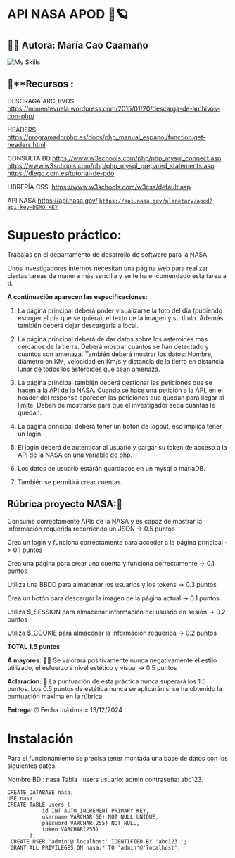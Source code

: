 # API NASA  APOD 📸🪐

## 🧙‍♀️ **Autora:** María Cao Caamaño 

![My Skills](https://skillicons.dev/icons?i=html,css,js,php)

## 🔮**Recursos :
DESCRAGA ARCHIVOS: https://mimentevuela.wordpress.com/2015/01/20/descarga-de-archivos-con-php/

HEADERS: 
https://programadorphp.es/docs/php_manual_espanol/function.get-headers.html

CONSULTA BD
https://www.w3schools.com/php/php_mysql_connect.asp
https://www.w3schools.com/php/php_mysql_prepared_statements.asp
https://diego.com.es/tutorial-de-pdo

LIBRERÍA CSS:
https://www.w3schools.com/w3css/default.asp

API NASA
https://api.nasa.gov/
[`https://api.nasa.gov/planetary/apod?api_key=DEMO_KEY`](https://api.nasa.gov/planetary/apod?api_key=DEMO_KEY)


# Supuesto práctico:

Trabajas en el departamento de desarrollo de software para la NASA.

Unos investigadores internos necesitan una página web para realizar ciertas tareas de manera más sencilla y se te ha encomendado esta tarea a ti.

**A continuación aparecen las especificaciones:**
 1. La página principal deberá poder visualizarse la foto del día (pudiendo escoger el día que se quiera), el texto de la imagen y su título. Además también deberá dejar descargarla a local.

 2. La página principal deberá de dar datos sobre los asteroides más cercanos de la tierra. Deberá mostrar cuantos se han detectado y cuantos son amenaza. También deberá mostrar los datos: Nombre, diámetro en KM, velocidad en Km/s y distancia de la tierra en distancia lunar de todos los asteroides que sean amenaza.
 3. La página principal también deberá gestionar las peticiones que se hacen a la API de la NASA. Cuando se hace una petición a la API, en el header del response aparecen las peticiones que quedan para llegar al límite. Deben de mostrarse para que el investigador sepa cuantas le quedan.
 4. La página principal deberá tener un botón de logout, eso implica tener un login.
 5. El login deberá de autenticar al usuario y cargar su token de acceso a la API de la NASA en una variable de php.
 6. Los datos de usuario estarán guardados en un mysql o mariaDB.
 7. También se permitirá crear cuentas.

Rúbrica proyecto NASA:📝
--

Consume correctamente APIs de la NASA y es capaz de mostrar la información requerida recorriendo un JSON 
-> 0.5 puntos

Crea un login y funciona correctamente para acceder a la página principal
-> 0.1 puntos

Crea una página para crear una cuenta y funciona correctamente
-> 0.1 puntos

Utiliza una BBDD para almacenar los usuarios y los tokens
-> 0.3 puntos

Crea un botón para descargar la imagen de la página actual
-> 0.1 puntos

Utiliza $_SESSION para almacenar información del usuario en sesión
-> 0.2 puntos

Utiliza $_COOKIE para almacenar la información requerida
-> 0.2 puntos

**TOTAL 1.5 puntos**

  
  

**A mayores:** 🦾💪
Se valorará positivamente nunca negativamente el estilo utilizado, el esfuerzo a nivel estético y visual -> 0.5 puntos

**Aclaración:** 📍
La puntuación de esta práctica nunca superará los 1.5 puntos. Los 0.5 puntos de estética nunca se aplicarán si se ha obtenido la puntuación máxima en la rúbrica.

**Entrega**: ⏰
Fecha máxima = 13/12/2024

# Instalación
Para el funcionamiento se precisa tener montada una base de datos con los siguientes datos.

Nombre BD : nasa
Tabla : users
usuario: admin
contraseña: abc123.

    CREATE DATABASE nasa;
    USE nasa;
    CREATE TABLE users (
               id INT AUTO_INCREMENT PRIMARY KEY,
               username VARCHAR(50) NOT NULL UNIQUE,
               password VARCHAR(255) NOT NULL,
               token VARCHAR(255)
           );
     CREATE USER 'admin'@'localhost' IDENTIFIED BY 'abc123.';
     GRANT ALL PRIVILEGES ON nasa.* TO 'admin'@'localhost';